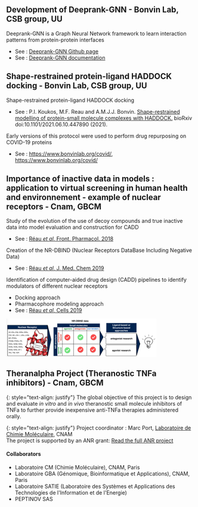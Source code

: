 ## Development of Deeprank-GNN - Bonvin Lab, CSB group, UU
Deeprank-GNN is a Graph Neural Network framework to learn interaction patterns from protein-protein interfaces 
  * See : <a href="https://github.com/DeepRank/Deeprank-GNN/">Deeprank-GNN Github page</a>
  * See : <a href="https://deeprank-gnn.readthedocs.io/">Deeprank-GNN documentation</a>

## Shape-restrained protein-ligand HADDOCK docking - Bonvin Lab, CSB group, UU
Shape-restrained protein-ligand HADDOCK docking

   * See : P.I. Koukos, M.F. Reau and A.M.J.J. Bonvin. <a href="https://www.biorxiv.org/content/10.1101/2021.06.10.447890v1">Shape-restrained modelling of protein-small molecule complexes with HADDOCK.</a> bioRxiv doi:10.1101/2021.06.10.447890 (2021).

Early versions of this protocol were used to perform drug repurposing on COVID-19 proteins 
   * See : <a href="https://www.bonvinlab.org/covid/">https://www.bonvinlab.org/covid/</em>, https://www.bonvinlab.org/covid/</a>

## Importance of inactive data in models : application to virtual screening in human health and environnement - example of nuclear receptors - Cnam, GBCM
Study of the evolution of the use of decoy compounds and true inactive data into model evaluation and construction for CADD
   * See : <a href="https://pubs.acs.org/doi/10.1021/acs.jmedchem.8b01105">Réau <em>et al</em>, Front. Pharmacol. 2018</a>

Creation of the NR-DBIND (Nuclear Receptors DataBase Including Negative Data)
   * See : <a href="https://pubs.acs.org/doi/10.1021/acs.jmedchem.8b01105">Réau <em>et al</em>, J. Med. Chem 2019</a>

Identification of computer-aided drug design (CADD) pipelines to identify modulators of different nuclear receptors
   * Docking approach
   * Pharmacophore modeling approach
   * See : <a href="https://www.mdpi.com/2073-4409/8/11/1431">Réau <em>et al</em>, Cells 2019</a>


<img style="width:80%" src="assets/images/TOCgraphic.png" alt="NR-DBIND TOC">

## Theranalpha Project (Theranostic TNFa inhibitors) - Cnam, GBCM
{: style="text-align: justify"} 
The global objective of this project is to design and evaluate *in vitro* and *in vivo* theranostic small molecule inhibitors of TNFa to further provide inexpensive anti-TNFa therapies administered orally.<br>

{: style="text-align: justify"} 
Project coordinator : Marc Port, <a href="http://cmgpce.cnam.fr/cm-presentation-de-l-equipe-contacts-et-acces-703730.kjsp">Laboratoire de Chimie Moléculaire</a>, CNAM<br>
The project is supported by an ANR grant: <a href="http://www.agence-nationale-recherche.fr/Project-ANR-17-CE18-0024">Read the full ANR project</a>

#### Collaborators
   * Laboratoire CM (Chimie Moléculaire), CNAM, Paris
   * Laboratoire GBA (Génomique, Bioinformatique et Applications), CNAM, Paris
   * Laboratoire SATIE (Laboratoire des Systèmes et Applications des Technologies de l'Information et de l'Energie) 
   * PEPTINOV SAS
